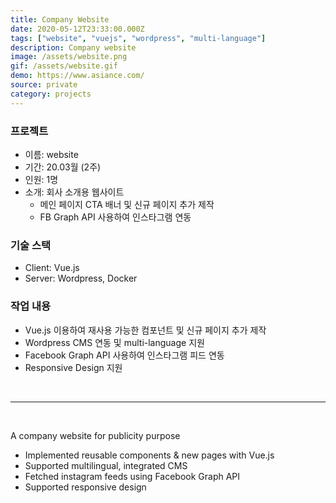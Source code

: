 ```yaml
---
title: Company Website
date: 2020-05-12T23:33:00.000Z
tags: ["website", "vuejs", "wordpress", "multi-language"]
description: Company website
image: /assets/website.png
gif: /assets/website.gif
demo: https://www.asiance.com/
source: private
category: projects
---
```


### 프로젝트

- 이름: website
- 기간: 20.03월 (2주)
- 인원: 1명
- 소개: 회사 소개용 웹사이트
  - 메인 페이지 CTA 배너 및 신규 페이지 추가 제작
  - FB Graph API 사용하여 인스타그램 연동

### 기술 스택

- Client: Vue.js
- Server: Wordpress, Docker

### 작업 내용

- Vue.js 이용하여 재사용 가능한 컴포넌트 및 신규 페이지 추가 제작
- Wordpress CMS 연동 및 multi-language 지원
- Facebook Graph API 사용하여 인스타그램 피드 연동
- Responsive Design 지원

<br />

---

<br />

A company website for publicity purpose

- Implemented reusable components & new pages with Vue.js
- Supported multilingual, integrated CMS
- Fetched instagram feeds using Facebook Graph API
- Supported responsive design
